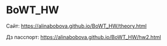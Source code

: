 # BoWT_HW
Сайт: https://alinabobova.github.io/BoWT_HW/theory.html

Дз пасспорт: https://alinabobova.github.io/BoWT_HW/hw2.html
